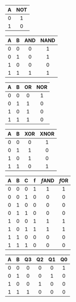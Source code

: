   | **A** | **NOT** |
  | :-: | :-: |
  | 0 | 1 |
  | 1 | 0 |

  | **A** | **B** | **AND** | **NAND** |
  | :-: | :-: | :-: | :-: |
  | 0 | 0 | 0 | 1 |
  | 0 | 1 | 0 | 1 |
  | 1 | 0 | 0 | 0 |
  | 1 | 1 | 1 | 1 |

  | **A** | **B** | **OR** | **NOR** |
  | :-: | :-: | :-: | :-: |
  | 0 | 0 | 0 | 1 |
  | 0 | 1 | 1 | 0 |
  | 1 | 0 | 1 | 0 |
  | 1 | 1 | 1 | 0 |

  | **A** | **B** | **XOR** | **XNOR** |
  | :-: | :-: | :-: | :-: |
  | 0 | 0 | 0 | 1 |
  | 0 | 1 | 1 | 0 |
  | 1 | 0 | 1 | 0 |
  | 1 | 1 | 0 | 1 |


  | **A** | **B** |**C** | f | *f*AND | *f*OR |
  | :-: | :-: | :-: | :-: | :-: | :-: |
  | 0 | 0 | 0 | 1 | 1 | 1 |
  | 0 | 0 | 1 | 0 | 0 | 0 |
  | 0 | 1 | 0 | 0 | 0 | 0 |
  | 0 | 1 | 1 | 0 | 0 | 0 |
  | 1 | 0 | 0 | 1 | 1 | 1 |
  | 1 | 0 | 1 | 1 | 1 | 1 |
  | 1 | 1 | 0 | 0 | 0 | 0 |
  | 1 | 1 | 1 | 0 | 0 | 0 |

  | **A** | **B** | **Q3** | **Q2** | **Q1** | **Q0** |
  | :-: | :-: | :-: | :-: | :-: | :-: |
  | 0 | 0 | 0 | 0 | 0 | 1 |
  | 0 | 1 | 0 | 0 | 1 | 0 |
  | 1 | 0 | 0 | 1 | 0 | 0 |
  | 1 | 1 | 1 | 0 | 0 | 0 |

